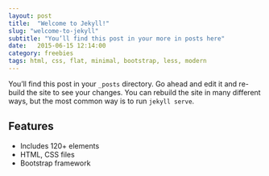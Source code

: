 ```yaml
---
layout: post
title:  "Welcome to Jekyll!"
slug: "welcome-to-jekyll"
subtitle: "You’ll find this post in your more in posts here"
date:   2015-06-15 12:14:00
category: freebies
tags: html, css, flat, minimal, bootstrap, less, modern
---
```

You’ll find this post in your `_posts` directory. Go ahead and edit it and re-build the site to see your changes. You can rebuild the site in many different ways, but the most common way is to run `jekyll serve`.

## Features

+ Includes 120+ elements
+ HTML, CSS files
+ Bootstrap framework

